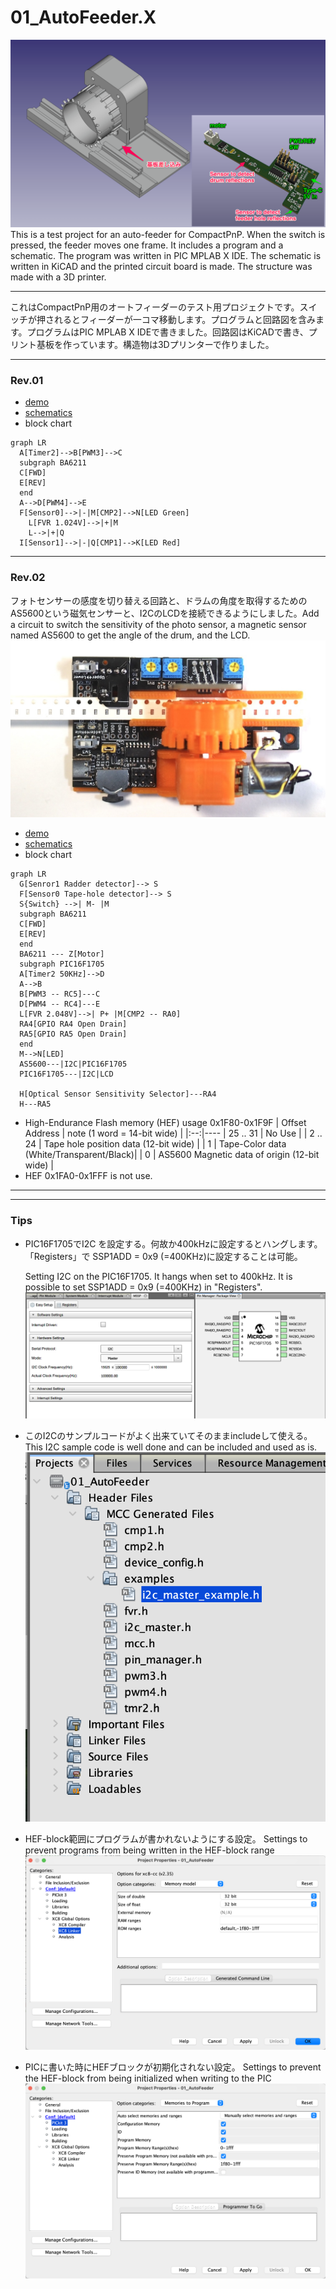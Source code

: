 
# 01_AutoFeeder.X
![image](image/overview.png)
This is a test project for an auto-feeder for CompactPnP. When the switch is pressed, the feeder moves one frame. It includes a program and a schematic. The program was written in PIC MPLAB X IDE. The schematic is written in KiCAD and the printed circuit board is made. The structure was made with a 3D printer.

---
これはCompactPnP用のオートフィーダーのテスト用プロジェクトです。スイッチが押されるとフィーダーが一コマ移動します。プログラムと回路図を含みます。プログラムはPIC MPLAB X IDEで書きました。回路図はKiCADで書き、プリント基板を作っています。構造物は3Dプリンターで作りました。

---
### Rev.01
* [demo](image/ezgif.com-video-to-gif-converted.gif)
* [schematics](schematics/AutoFeeder_Drum-type_new/20231123_R1/AutoFeeder_Drum-type.pdf) 
* block chart
```mermaid
graph LR
  A[Timer2]-->B[PWM3]-->C
  subgraph BA6211
  C[FWD]
  E[REV]
  end
  A-->D[PWM4]-->E
  F[Sensor0]-->|-|M[CMP2]-->N[LED Green]
    L[FVR 1.024V]-->|+|M
    L-->|+|Q
  I[Sensor1]-->|-|Q[CMP1]-->K[LED Red]
```
---

### Rev.02
フォトセンサーの感度を切り替える回路と、ドラムの角度を取得するためのAS5600という磁気センサーと、I2CのLCDを接続できるようにしました。Add a circuit to switch the sensitivity of the photo sensor, a magnetic sensor named AS5600 to get the angle of the drum, and the LCD.
![image2](image/P0002221.JPG)
* [demo](image/20240212_AutoFeederTest-ezgif.com-video-to-gif-converter.gif)
* [schematics](schematics/AutoFeeder_Drum-type_new/20240107_Rev02/AutoFeeder_Drum-type.pdf) 
* block chart

```mermaid
graph LR
  G[Senror1 Radder detector]--> S
  F[Sensor0 Tape-hole detector]--> S
  S{Switch} -->| M- |M
  subgraph BA6211
  C[FWD]
  E[REV]
  end
  BA6211 --- Z[Motor]
  subgraph PIC16F1705
  A[Timer2 50KHz]-->D
  A-->B
  B[PWM3 -- RC5]---C
  D[PWM4 -- RC4]---E
  L[FVR 2.048V]-->| P+ |M[CMP2 -- RA0]
  RA4[GPIO RA4 Open Drain]
  RA5[GPIO RA5 Open Drain]
  end
  M-->N[LED]
  AS5600---|I2C|PIC16F1705
  PIC16F1705---|I2C|LCD
  
  H[Optical Sensor Sensitivity Selector]---RA4
  H---RA5
```

* High-Endurance Flash memory (HEF) usage 0x1F80-0x1F9F
  | Offset Address | note (1 word = 14-bit wide) |
  |:--:|---- 
  | 25 .. 31 | No Use |
  | 2 .. 24 | Tape hole position data (12-bit wide) |
  | 1 | Tape-Color data (White/Transparent/Black)|
  | 0 | AS5600 Magnetic data of origin (12-bit wide) |
* HEF 0x1FA0-0x1FFF is not use.

---
---
### Tips

* PIC16F1705でI2C を設定する。何故か400kHzに設定するとハングします。「Registers」で SSP1ADD = 0x9 (=400KHz)に設定することは可能。
  
  Setting I2C on the PIC16F1705. It hangs when set to 400kHz. It is possible to set SSP1ADD = 0x9 (=400KHz) in "Registers".
  ![image](image/01_I2C_setting.png)

* このI2Cのサンプルコードがよく出来ていてそのままincludeして使える。
  This I2C sample code is well done and can be included and used as is.
  ![image](image/02_I2C_setting.png)

* HEF-block範囲にプログラムが書かれないようにする設定。
  Settings to prevent programs from being written in the HEF-block range
  ![image](image/03_HFE-block-tips.png)

* PICに書いた時にHEFブロックが初期化されない設定。
  Settings to prevent the HEF-block from being initialized when writing to the PIC
  ![image](image/04_HFE-block-tips.png)

